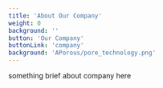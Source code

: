 ```yaml
---
title: 'About Our Company'
weight: 0
background: ''
button: 'Our Company'
buttonLink: 'company'
background: 'APorous/pore_technology.png'
---
```


something brief about company here
